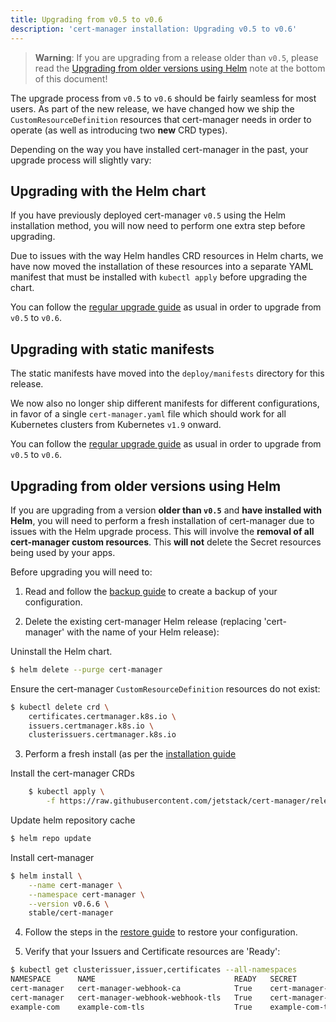 ```yaml
---
title: Upgrading from v0.5 to v0.6
description: 'cert-manager installation: Upgrading v0.5 to v0.6'
---
```


> **Warning**: If you are upgrading from a release older than `v0.5`, please read
> the [Upgrading from older versions using
> Helm](#upgrading-from-older-versions-using-helm) note at the bottom of this
> document!

The upgrade process from `v0.5` to `v0.6` should be fairly seamless for most users.
As part of the new release, we have changed how we ship the
`CustomResourceDefinition` resources that cert-manager needs in order to operate
(as well as introducing two **new** CRD types).

Depending on the way you have installed cert-manager in the past, your upgrade
process will slightly vary:

## Upgrading with the Helm chart

If you have previously deployed cert-manager `v0.5` using the Helm installation
method, you will now need to perform one extra step before upgrading.

Due to issues with the way Helm handles CRD resources in Helm charts, we have
now moved the installation of these resources into a separate YAML manifest
that must be installed with `kubectl apply` before upgrading the chart.

You can follow the [regular upgrade guide](./README.md) as usual in order to upgrade
from `v0.5` to `v0.6`.

## Upgrading with static manifests

The static manifests have moved into the `deploy/manifests` directory for
this release.

We now also no longer ship different manifests for different configurations, in
favor of a single `cert-manager.yaml` file which should work for all Kubernetes
clusters from Kubernetes `v1.9` onward.

You can follow the [regular upgrade guide](./README.md) as  usual in order to upgrade from
`v0.5` to `v0.6`.

## Upgrading from older versions using Helm

If you are upgrading from a version **older than `v0.5`** and
**have installed with Helm**, you will need to perform a fresh installation of
cert-manager due to issues with the Helm upgrade process.
This will involve the **removal of all cert-manager custom resources**.
This **will not** delete the Secret resources being used by your apps.

Before upgrading you will need to:

1. Read and follow the [backup guide](../../devops-tips/backup.md) to create a
   backup of your configuration.

2. Delete the existing cert-manager Helm release (replacing 'cert-manager' with
   the name of your Helm release):

Uninstall the Helm chart.
```bash
$ helm delete --purge cert-manager
```

Ensure the cert-manager `CustomResourceDefinition` resources do not exist:
```bash
$ kubectl delete crd \
    certificates.certmanager.k8s.io \
    issuers.certmanager.k8s.io \
    clusterissuers.certmanager.k8s.io
```

3. Perform a fresh install (as per the [installation guide](../README.md)

Install the cert-manager CRDs
```bash
    $ kubectl apply \
        -f https://raw.githubusercontent.com/jetstack/cert-manager/release-0.6/deploy/manifests/00-crds.yaml
```

Update helm repository cache
```bash
$ helm repo update
```

Install cert-manager
```bash
$ helm install \
    --name cert-manager \
    --namespace cert-manager \
    --version v0.6.6 \
    stable/cert-manager
```

4. Follow the steps in the [restore guide](../../devops-tips/backup.md) to
   restore your configuration.

5. Verify that your Issuers and Certificate resources are 'Ready':

```bash
$ kubectl get clusterissuer,issuer,certificates --all-namespaces
NAMESPACE      NAME                               READY   SECRET                             AGE
cert-manager   cert-manager-webhook-ca            True    cert-manager-webhook-ca            1m
cert-manager   cert-manager-webhook-webhook-tls   True    cert-manager-webhook-webhook-tls   1m
example-com    example-com-tls                    True    example-com-tls                    11s
```
